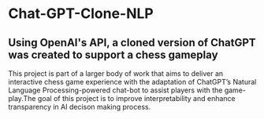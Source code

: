 # Chat-GPT-Clone-NLP
## Using OpenAI's API, a cloned version of ChatGPT was created to support a chess gameplay

This project is part of a larger body of work that aims to deliver an interactive chess game experience with the adaptation of ChatGPT’s Natural Language Processing-powered chat-bot to assist players with the game-play.The goal of this project is to improve interpretability and enhance transparency in AI decison making process.
